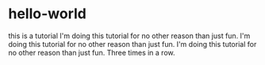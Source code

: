 # hello-world
this is a tutorial
I'm doing this tutorial for no other reason than just fun.
I'm doing this tutorial for no other reason than just fun.
I'm doing this tutorial for no other reason than just fun.
Three times in a row.

